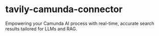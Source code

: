 # tavily-camunda-connector
Empowering your Camunda AI process with real-time, accurate search results tailored for LLMs and RAG.
